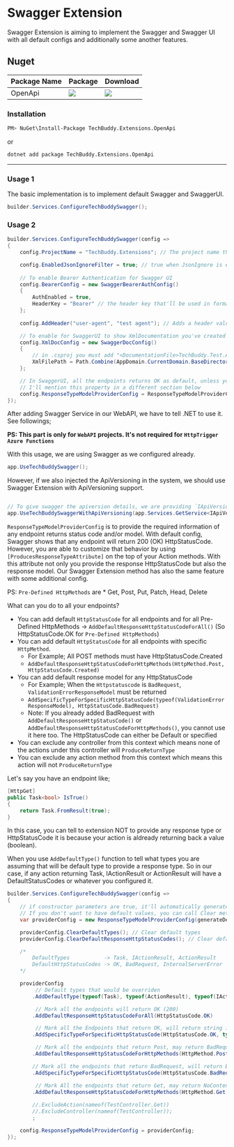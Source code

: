 ﻿# Swagger Extension

Swagger Extension is aiming to implement the Swagger and Swagger UI with all default configs and additionally some another features. 

## Nuget
| Package Name | Package | Download |
| ------------- | ------------- | ------------- |
| OpenApi | [![](https://img.shields.io/nuget/v/TechBuddy.Extensions.OpenApi?style=for-the-badge)](https://www.nuget.org/packages/TechBuddy.Extensions.OpenApi) | [![](https://img.shields.io/nuget/dt/TechBuddy.Extensions.OpenApi?style=for-the-badge)](https://www.nuget.org/packages/TechBuddy.Extensions.OpenApi) |

### Installation

```bash
PM> NuGet\Install-Package TechBuddy.Extensions.OpenApi
```
or
```bash
dotnet add package TechBuddy.Extensions.OpenApi
```

----


### Usage 1

The basic implementation is to implement default Swagger and SwaggerUI.

```csharp
builder.Services.ConfigureTechBuddySwagger();
```

### Usage 2

```csharp
builder.Services.ConfigureTechBuddySwagger(config =>
{
    config.ProjectName = "TechBuddy.Extensions"; // The project name that'll be used on Swagger UI and Swagger documentation

    config.EnabledJsonIgnoreFilter = true; // true when JsonIgnore is enabled on Swagger UI
    
    // To enable Bearer Authentication for Swagger UI
    config.BearerConfig = new SwaggerBearerAuthConfig()
    {
        AuthEnabled = true,
        HeaderKey = "Bearer" // the header key that'll be used in format [{HeaderKey} JWT]
    };
    
    config.AddHeader("user-agent", "test agent"); // Adds a header value for all the request

    // To enable for SwaggerUI to show XmlDocumentation you've created for your controllers/actions
    config.XmlDocConfig = new SwaggerDocConfig()
    {
        // in .csproj you must add "<DocumentationFile>TechBuddy.Test.API.xml</DocumentationFile>" first so it generates the documentation file for swagger to use.
        XmlFilePath = Path.Combine(AppDomain.CurrentDomain.BaseDirectory, "TechBuddy.Test.API.xml")
    };

    // In SwaggerUI, all the endpoints returns OK as default, unless you specify differently by using [ProducesResponseTypeAttribute]
    // I'll mention this property in a different section below
    config.ResponseTypeModelProviderConfig = ResponseTypeModelProviderConfig.CreateDefault();
});
```


After adding Swagger Service in our WebAPI, we have to tell .NET to use it. See followings;

**PS: This part is only for `WebAPI` projects. It's not required for `HttpTrigger Azure Functions`**


With this usage, we are using Swagger as we configured already.

```csharp
app.UseTechBuddySwagger();
```

However, if we also injected the ApiVersioning in the system, we should use Swagger Extension with ApiVersioning support.

```csharp

// To give swagger the apiversion details, we are providing `IApiVersionDescriptionProvider` here
app.UseTechBuddySwaggerWithApiVersioning(app.Services.GetService<IApiVersionDescriptionProvider>());

```


`ResponseTypeModelProviderConfig` is to provide the required information of any endpoint returns status code and/or model. With default config, Swagger shows that any endpoint will return 200 (OK) HttpStatusCode.
However, you are able to customize that behavior by using `[ProducesResponseTypeAttribute]` on the top of your Action methods. With this attribute not only you provide the response HttpStatusCode but also the response model.
Our Swagger Extension method has also the same feature with some additional config. 

PS: `Pre-Defined HttpMethods` are * Get, Post, Put, Patch, Head, Delete

What can you do to all your endpoints?
 - You can add default `HttpStatusCode` for all endpoints and for all Pre-Defined HttpMethods -> `AddDefaultResponseHttpStatusCodeForAll()` (So HttpStatusCode.OK for `Pre-Defined HttpMethods`)
 - You can add default `HttpStatusCode` for all endpoints with specific `HttpMethod`. 
   - For Example; All POST methods must have HttpStatusCode.Created
   - `AddDefaultResponseHttpStatusCodeForHttpMethods(HttpMethod.Post, HttpStatusCode.Created)`
 - You can add default response model for any HttpStatusCode
   - For Example; When the `Httpstatuscode` is `BadRequest`, `ValidationErrorResponseModel` must be returned
   - `AddSpecificTypeForSpecificHttpStatusCode(typeof(ValidationErrorResponseModel), HttpStatusCode.BadRequest)`
   - Note: If you already added BadRequest with `AddDefaultResponseHttpStatusCode()` or `AddDefaultResponseHttpStatusCodeForHttpMethods()`, you cannot use it here too. The HttpStatusCode can either be Default or specified
 - You can exclude any controller from this context which means none of the actions under this controller will `ProduceReturnType`
 - You can exclude any action method from this context which means this action will not `ProduceReturnType`

Let's say you have an endpoint like;

```csharp
[HttpGet]
public Task<bool> IsTrue()
{
    return Task.FromResult(true);
}
```

In this case, you can tell to extension NOT to provide any response type or HttpStatusCode it is because your action is aldready returning back a value (boolean).

When you use `AddDefaultType()` function to tell what types you are assuming that will be default type to provide a response type. 
So in our case, if any action returning Task, IActionResult or ActionResult will have a DefaultStatusCodes or whatever you configured it.


```csharp
builder.Services.ConfigureTechBuddySwagger(config =>
{
    // if constructor parameters are true, it'll automatically generate the default types as well as default HttpStatusCodes
    // If you don't want to have default values, you can call Clear methods.
    var providerConfig = new ResponseTypeModelProviderConfig(generateDefaultTypes: true, generateDefaultStatusCodes: true); // Generate defaults

    providerConfig.ClearDefaultTypes(); // Clear default types
    providerConfig.ClearDefaultResponseHttpStatusCodes(); // Clear default HttpStatusCode

    /*
        DefaultTypes           -> Task, IActionResult, ActionResult
        DefaultHttpStatusCodes -> OK, BadRequest, InternalServerError
    */

    providerConfig
         // Default types that would be overriden
        .AddDefaultType(typeof(Task), typeof(ActionResult), typeof(IActionResult))

         // Mark all the endpoints will return OK (200)
        .AddDefaultResponseHttpStatusCodeForAll(HttpStatusCode.OK)

         // Mark all the Endpoints that return OK, will return string in response
        .AddSpecificTypeForSpecificHttpStatusCode(HttpStatusCode.OK, typeof(string))

         // Mark all the endpoints that return Post, may return BadRequest 
        .AddDefaultResponseHttpStatusCodeForHttpMethods(HttpMethod.Post, HttpStatusCode.BadRequest)

        // Mark all the endpoints that return BadRequest, will return BadRequestResponseModel in response
        .AddSpecificTypeForSpecificHttpStatusCode(HttpStatusCode.BadRequest, typeof(BadRequestResponseModel))

         // Mark All the endpoints that return Get, may return NoContent
        .AddDefaultResponseHttpStatusCodeForHttpMethods(HttpMethod.Get, HttpStatusCode.NoContent)
        
        //.ExcludeAction(nameof(TestController.Get))
        //.ExcludeController(nameof(TestController));
        ;

    config.ResponseTypeModelProviderConfig = providerConfig;
});
```
